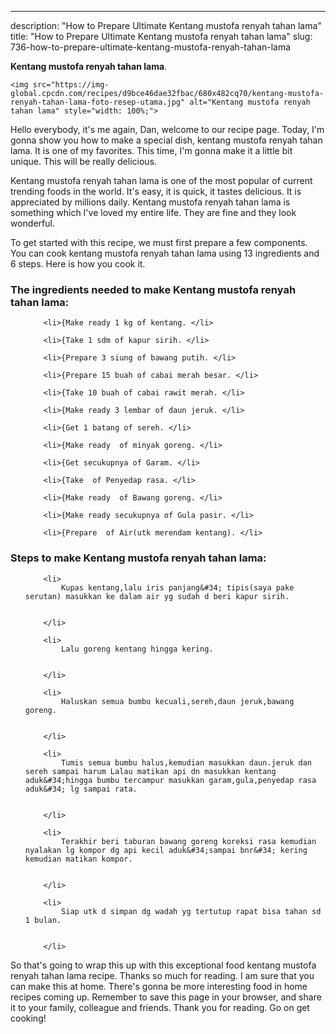 ---
description: "How to Prepare Ultimate Kentang mustofa renyah tahan lama"
title: "How to Prepare Ultimate Kentang mustofa renyah tahan lama"
slug: 736-how-to-prepare-ultimate-kentang-mustofa-renyah-tahan-lama

<p>
	<strong>Kentang mustofa renyah tahan lama</strong>. 
	
</p>
<p>
	
	<img src="https://img-global.cpcdn.com/recipes/d9bce46dae32fbac/680x482cq70/kentang-mustofa-renyah-tahan-lama-foto-resep-utama.jpg" alt="Kentang mustofa renyah tahan lama" style="width: 100%;">
	
	
</p>
<p>
	Hello everybody, it's me again, Dan, welcome to our recipe page. Today, I'm gonna show you how to make a special dish, kentang mustofa renyah tahan lama. It is one of my favorites. This time, I'm gonna make it a little bit unique. This will be really delicious.
</p>
	
<p>
	Kentang mustofa renyah tahan lama is one of the most popular of current trending foods in the world. It's easy, it is quick, it tastes delicious. It is appreciated by millions daily. Kentang mustofa renyah tahan lama is something which I've loved my entire life. They are fine and they look wonderful.
</p>
<p>
	
</p>

<p>
To get started with this recipe, we must first prepare a few components. You can cook kentang mustofa renyah tahan lama using 13 ingredients and 6 steps. Here is how you cook it.
</p>

<h3>The ingredients needed to make Kentang mustofa renyah tahan lama:</h3>

<ol>
	
		<li>{Make ready 1 kg of kentang. </li>
	
		<li>{Take 1 sdm of kapur sirih. </li>
	
		<li>{Prepare 3 siung of bawang putih. </li>
	
		<li>{Prepare 15 buah of cabai merah besar. </li>
	
		<li>{Take 10 buah of cabai rawit merah. </li>
	
		<li>{Make ready 3 lembar of daun jeruk. </li>
	
		<li>{Get 1 batang of sereh. </li>
	
		<li>{Make ready  of minyak goreng. </li>
	
		<li>{Get secukupnya of Garam. </li>
	
		<li>{Take  of Penyedap rasa. </li>
	
		<li>{Make ready  of Bawang goreng. </li>
	
		<li>{Make ready secukupnya of Gula pasir. </li>
	
		<li>{Prepare  of Air(utk merendam kentang). </li>
	
</ol>
<p>
	
</p>

<h3>Steps to make Kentang mustofa renyah tahan lama:</h3>

<ol>
	
		<li>
			Kupas kentang,lalu iris panjang&#34; tipis(saya pake serutan) masukkan ke dalam air yg sudah d beri kapur sirih.
			
			
		</li>
	
		<li>
			Lalu goreng kentang hingga kering.
			
			
		</li>
	
		<li>
			Haluskan semua bumbu kecuali,sereh,daun jeruk,bawang goreng.
			
			
		</li>
	
		<li>
			Tumis semua bumbu halus,kemudian masukkan daun.jeruk dan sereh sampai harum Lalau matikan api dn masukkan kentang aduk&#34;hingga bumbu tercampur masukkan garam,gula,penyedap rasa aduk&#34; lg sampai rata.
			
			
		</li>
	
		<li>
			Terakhir beri taburan bawang goreng koreksi rasa kemudian nyalakan lg kompor dg api kecil aduk&#34;sampai bnr&#34; kering kemudian matikan kompor.
			
			
		</li>
	
		<li>
			Siap utk d simpan dg wadah yg tertutup rapat bisa tahan sd 1 bulan.
			
			
		</li>
	
</ol>

<p>
	
</p>

<p>
	So that's going to wrap this up with this exceptional food kentang mustofa renyah tahan lama recipe. Thanks so much for reading. I am sure that you can make this at home. There's gonna be more interesting food in home recipes coming up. Remember to save this page in your browser, and share it to your family, colleague and friends. Thank you for reading. Go on get cooking!
</p>
